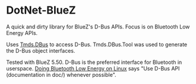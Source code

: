 # DotNet-BlueZ
A quick and dirty library for BlueZ's D-Bus APIs. Focus is on Bluetooth Low Energy APIs.

Uses [Tmds.DBus](https://github.com/tmds/Tmds.DBus) to access D-Bus. Tmds.DBus.Tool was used to generate the D-Bus object interfaces.

Tested with BlueZ 5.50. D-Bus is the preferred interface for Bluetooth in userspace. [Doing Bluetooth Low Energy on Linux](https://elinux.org/images/3/32/Doing_Bluetooth_Low_Energy_on_Linux.pdf) says "Use D-Bus API (documentation in doc/) whenever possible".
